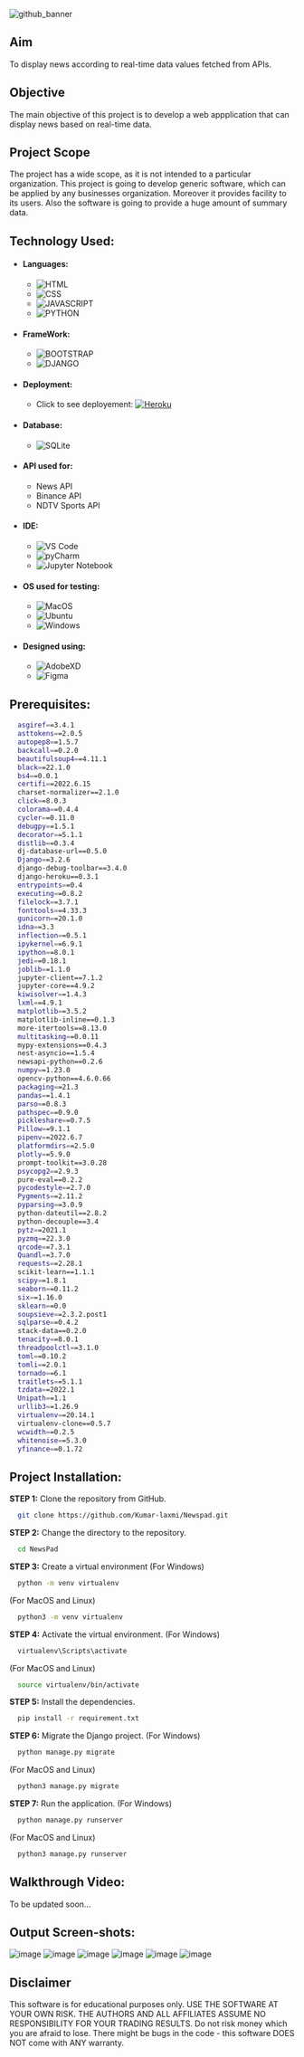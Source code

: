 [//]: # (Hello welcome to my project 
  This project is already uploaded to my GitHub Account where I have deployed this project
  You can find the project here: https://github.com/Kumar-laxmi/Newspad
)


![github_banner](https://user-images.githubusercontent.com/76027425/183254272-e6ca9ee8-e33c-4c7b-a355-b9f62ed1564b.png)

## Aim
<p> 
  To display news according to real-time data values fetched from APIs.
</p>

## Objective
<p>
  The main objective of this project is to develop a web appplication that can display news based on real-time data.
</p>

## Project Scope
<p>
  The project has a wide scope, as it is not intended to a particular organization. This project is going to develop generic software, which can be applied by any businesses organization. Moreover it provides facility to its users. Also the software is going to provide a huge amount of summary data.
</p>
  
## Technology Used:
- #### Languages:
  - ![HTML](https://img.shields.io/badge/HTML5-E34F26?style=for-the-badge&logo=html5&logoColor=white)
  - ![CSS](https://img.shields.io/badge/CSS3-1572B6?style=for-the-badge&logo=css3&logoColor=white)
  - ![JAVASCRIPT](https://img.shields.io/badge/JavaScript-323330?style=for-the-badge&logo=javascript&logoColor=F7DF1E)
  - ![PYTHON](https://img.shields.io/badge/Python-FFD43B?style=for-the-badge&logo=python&logoColor=darkgreen)
- #### FrameWork:
  - ![BOOTSTRAP](https://img.shields.io/badge/Bootstrap-563D7C?style=for-the-badge&logo=bootstrap&logoColor=white)
  - ![DJANGO](https://img.shields.io/badge/Django-092E20?style=for-the-badge&logo=django&logoColor=green)

- #### Deployment:
  - Click to see deployement: <a href="https://newspad-django-app.herokuapp.com/">![Heroku](https://img.shields.io/badge/Heroku-430098?style=for-the-badge&logo=heroku&logoColor=white)</a>

- #### Database:
  - ![SQLite](https://img.shields.io/badge/SQLite-07405E?style=for-the-badge&logo=sqlite&logoColor=white)
- #### API used for:
  - News API 
  - Binance API
  - NDTV Sports API
- #### IDE:
  - ![VS Code](https://img.shields.io/badge/Visual_Studio_Code-0078D4?style=for-the-badge&logo=visual%20studio%20code&logoColor=white)
  - ![pyCharm](https://img.shields.io/badge/PyCharm-000000.svg?&style=for-the-badge&logo=PyCharm&logoColor=white)
  - ![Jupyter Notebook](https://img.shields.io/badge/Jupyter-F37626.svg?&style=for-the-badge&logo=Jupyter&logoColor=white)
- #### OS used for testing:
  - ![MacOS](https://img.shields.io/badge/mac%20os-000000?style=for-the-badge&logo=apple&logoColor=white)
  - ![Ubuntu](https://img.shields.io/badge/Ubuntu-E95420?style=for-the-badge&logo=ubuntu&logoColor=white)
  - ![Windows](https://img.shields.io/badge/Windows-0078D6?style=for-the-badge&logo=windows&logoColor=white)

- #### Designed using:
  - ![AdobeXD](https://img.shields.io/badge/Adobe%20XD-470137?style=for-the-badge&logo=Adobe%20XD&logoColor=#FF61F6)
  - ![Figma](https://img.shields.io/badge/Figma-F24E1E?style=for-the-badge&logo=figma&logoColor=white)

## Prerequisites:
```bash
  asgiref==3.4.1
  asttokens==2.0.5
  autopep8==1.5.7
  backcall==0.2.0
  beautifulsoup4==4.11.1
  black==22.1.0
  bs4==0.0.1
  certifi==2022.6.15
  charset-normalizer==2.1.0
  click==8.0.3
  colorama==0.4.4
  cycler==0.11.0
  debugpy==1.5.1
  decorator==5.1.1
  distlib==0.3.4
  dj-database-url==0.5.0
  Django==3.2.6
  django-debug-toolbar==3.4.0
  django-heroku==0.3.1
  entrypoints==0.4
  executing==0.8.2
  filelock==3.7.1
  fonttools==4.33.3
  gunicorn==20.1.0
  idna==3.3
  inflection==0.5.1
  ipykernel==6.9.1
  ipython==8.0.1
  jedi==0.18.1
  joblib==1.1.0
  jupyter-client==7.1.2
  jupyter-core==4.9.2
  kiwisolver==1.4.3
  lxml==4.9.1
  matplotlib==3.5.2
  matplotlib-inline==0.1.3
  more-itertools==8.13.0
  multitasking==0.0.11
  mypy-extensions==0.4.3
  nest-asyncio==1.5.4
  newsapi-python==0.2.6
  numpy==1.23.0
  opencv-python==4.6.0.66
  packaging==21.3
  pandas==1.4.1
  parso==0.8.3
  pathspec==0.9.0
  pickleshare==0.7.5
  Pillow==9.1.1
  pipenv==2022.6.7
  platformdirs==2.5.0
  plotly==5.9.0
  prompt-toolkit==3.0.28
  psycopg2==2.9.3
  pure-eval==0.2.2
  pycodestyle==2.7.0
  Pygments==2.11.2
  pyparsing==3.0.9
  python-dateutil==2.8.2
  python-decouple==3.4
  pytz==2021.1
  pyzmq==22.3.0
  qrcode==7.3.1
  Quandl==3.7.0
  requests==2.28.1
  scikit-learn==1.1.1
  scipy==1.8.1
  seaborn==0.11.2
  six==1.16.0
  sklearn==0.0
  soupsieve==2.3.2.post1
  sqlparse==0.4.2
  stack-data==0.2.0
  tenacity==8.0.1
  threadpoolctl==3.1.0
  toml==0.10.2
  tomli==2.0.1
  tornado==6.1
  traitlets==5.1.1
  tzdata==2022.1
  Unipath==1.1
  urllib3==1.26.9
  virtualenv==20.14.1
  virtualenv-clone==0.5.7
  wcwidth==0.2.5
  whitenoise==5.3.0
  yfinance==0.1.72

```

## Project Installation:
**STEP 1:** Clone the repository from GitHub.
```bash
  git clone https://github.com/Kumar-laxmi/Newspad.git
```

**STEP 2:** Change the directory to the repository.
```bash
  cd NewsPad
```

**STEP 3:** Create a virtual environment
(For Windows)
```bash
  python -m venv virtualenv
```
(For MacOS and Linux)
```bash
  python3 -m venv virtualenv
```

**STEP 4:** Activate the virtual environment.
(For Windows)
```bash
  virtualenv\Scripts\activate
```
(For MacOS and Linux)
```bash
  source virtualenv/bin/activate
```

**STEP 5:** Install the dependencies.
```bash
  pip install -r requirement.txt
```

**STEP 6:** Migrate the Django project.
(For Windows)
```bash
  python manage.py migrate
```
(For MacOS and Linux)
```bash
  python3 manage.py migrate
```

**STEP 7:** Run the application.
(For Windows)
```bash
  python manage.py runserver
```
(For MacOS and Linux)
```bash
  python3 manage.py runserver
```


## Walkthrough Video:
To be updated soon...


## Output Screen-shots:
![image](https://user-images.githubusercontent.com/76027425/183294894-b2bf9706-07e0-4a18-a819-7226f032302f.png)
![image](https://user-images.githubusercontent.com/76027425/183294902-814f8d9d-6248-4ca4-b68d-07aab3ddc02e.png)
![image](https://user-images.githubusercontent.com/76027425/183294916-acca1d67-e1ab-40c2-b840-82eb3d9b69e8.png)
![image](https://user-images.githubusercontent.com/76027425/183294996-c5be3b93-8eae-405b-8abf-5061307ed2b0.png)
![image](https://user-images.githubusercontent.com/76027425/183295010-5073cd39-d096-4949-a09d-aab54f043cad.png)
![image](https://user-images.githubusercontent.com/76027425/183295029-0e7cb945-15a3-4c31-9873-31904a2ebe72.png)





## Disclaimer
<p>
This software is for educational purposes only. USE THE SOFTWARE AT YOUR OWN RISK. THE AUTHORS AND ALL AFFILIATES ASSUME NO RESPONSIBILITY FOR YOUR TRADING RESULTS. Do not risk money which you are afraid to lose. There might be bugs in the code - this software DOES NOT come with ANY warranty.
</p>
